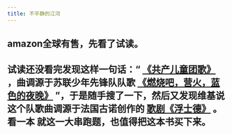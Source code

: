 ```yaml
---
title: 不平静的江河
---
```


## amazon全球有售，先看了试读。

## 试读还没看完发现这样一句话：“ [《共产儿童团歌》](https://youtu.be/KXUzr3l9zYQ) ，曲调源于苏联少年先锋队队歌 [《燃烧吧，营火，蓝色的夜晚》](https://youtu.be/Ujv3iDHu6pM) ”，于是随手搜了一下，然后又发现维基说这个队歌曲调源于法国古诺创作的 [歌剧《浮士德》](https://youtu.be/kkxV9I7DXdY) 。看一本 就这一大串跑题，也值得把这本书买下来。
